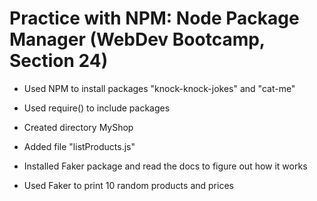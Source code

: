 # Practice with NPM: Node Package Manager (WebDev Bootcamp, Section 24)

* Used NPM to install packages "knock-knock-jokes" and "cat-me"  
* Used require() to include packages  

* Created directory MyShop  
* Added file "listProducts.js"  
* Installed Faker package and read the docs to figure out how it works  
* Used Faker to print 10 random products and prices  


